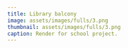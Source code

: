 ```yaml
---
title: Library balcony
image: assets/images/fulls/3.png
thumbnail: assets/images/fulls/3.png
caption: Render for school project.
---
```

